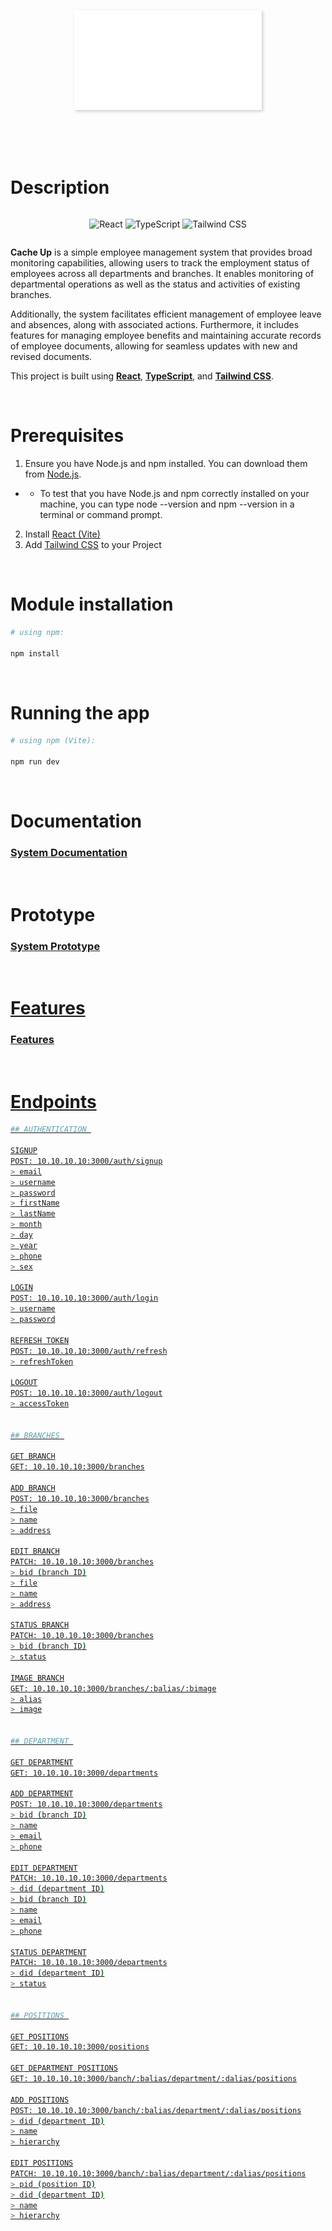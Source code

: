 <p align = 'center'>
  <img src="./main/src/assets/logo.png" alt="Logo" style="width: 300px; height: auto; box-shadow: 2px 2px 5px rgba(0, 0, 0, 0.2);">
</p>

<br>
<br>
<br>

# Description

<div style="display:flex; justify-content:center">

![React](https://img.shields.io/badge/React-20232A?style=for-the-badge&logo=react&logoColor=61DAFB)
![TypeScript](https://img.shields.io/badge/TypeScript-007ACC?style=for-the-badge&logo=typescript&logoColor=white)
![Tailwind CSS](https://img.shields.io/badge/Tailwind_CSS-38B2AC?style=for-the-badge&logo=tailwind-css&logoColor=white)

</div>

**Cache Up** is a simple employee management system that provides broad monitoring capabilities, allowing users to track the employment status of employees across all departments and branches. It enables monitoring of departmental operations as well as the status and activities of existing branches.

Additionally, the system facilitates efficient management of employee leave and absences, along with associated actions. Furthermore, it includes features for managing employee benefits and maintaining accurate records of employee documents, allowing for seamless updates with new and revised documents.

This project is built using [**React**](https://reactjs.org/), [**TypeScript**](https://www.typescriptlang.org/), and [**Tailwind CSS**](https://tailwindcss.com/).

<br>

# Prerequisites

1. Ensure you have Node.js and npm installed. You can download them from [Node.js](https://nodejs.org/).

- - To test that you have Node.js and npm correctly installed on your machine, you can type node --version and npm --version in a terminal or command prompt.

2. Install [React (Vite)](https://vitejs.dev/guide/)
3. Add [Tailwind CSS](https://tailwindcss.com/docs/guides/vite) to your Project

<br>

# Module installation

```bash
# using npm:

npm install
```

<br>

# Running the app

```bash
# using npm (Vite):

npm run dev
```

<br>

# Documentation

### <u>[System Documentation](https://docs.google.com/document/d/1rbER1dkJ3U0tZ286-xFqRDMMaCnPensxyryNm-GdKto/edit?usp=sharing)</u>

<br>

# Prototype

### <u>[System Prototype](https://www.figma.com/design/J5LybgiS7tXDWHB21Wo0i1/Cache-Up?node-id=0-1&t=zAnuOnayQNbb7i37-0)

<br>

# Features

### <u>[Features](https://docs.google.com/document/d/1K1-y5d7eg_HSudg0lTEv3zfAMzH2EaH1TP90oEzNtXc/edit?usp=sharing)</u>

<br>

# Endpoints

```bash
## AUTHENTICATION 

SIGNUP
POST: 10.10.10.10:3000/auth/signup
> email
> username
> password
> firstName
> lastName
> month
> day
> year
> phone
> sex

LOGIN
POST: 10.10.10.10:3000/auth/login
> username
> password

REFRESH TOKEN
POST: 10.10.10.10:3000/auth/refresh
> refreshToken

LOGOUT
POST: 10.10.10.10:3000/auth/logout
> accessToken


## BRANCHES 

GET BRANCH
GET: 10.10.10.10:3000/branches

ADD BRANCH
POST: 10.10.10.10:3000/branches
> file
> name
> address

EDIT BRANCH
PATCH: 10.10.10.10:3000/branches
> bid (branch ID)
> file
> name
> address

STATUS BRANCH
PATCH: 10.10.10.10:3000/branches
> bid (branch ID)
> status

IMAGE BRANCH
GET: 10.10.10.10:3000/branches/:balias/:bimage
> alias
> image


## DEPARTMENT 

GET DEPARTMENT
GET: 10.10.10.10:3000/departments

ADD DEPARTMENT
POST: 10.10.10.10:3000/departments
> bid (branch ID)
> name
> email
> phone

EDIT DEPARTMENT
PATCH: 10.10.10.10:3000/departments
> did (department ID)
> bid (branch ID)
> name
> email
> phone

STATUS DEPARTMENT
PATCH: 10.10.10.10:3000/departments
> did (department ID)
> status


## POSITIONS 

GET POSITIONS
GET: 10.10.10.10:3000/positions

GET DEPARTMENT POSITIONS
GET: 10.10.10.10:3000/banch/:balias/department/:dalias/positions

ADD POSITIONS
POST: 10.10.10.10:3000/banch/:balias/department/:dalias/positions
> did (department ID)
> name
> hierarchy

EDIT POSITIONS
PATCH: 10.10.10.10:3000/banch/:balias/department/:dalias/positions
> pid (position ID)
> did (department ID)
> name
> hierarchy
```
